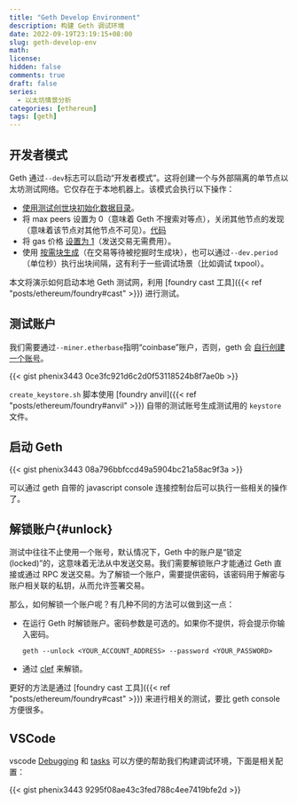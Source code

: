 ```yaml
---
title: "Geth Develop Environment"
description: 构建 Geth 调试环境
date: 2022-09-19T23:19:15+08:00
slug: geth-develop-env
math:
license:
hidden: false
comments: true
draft: false
series:
  - 以太坊情景分析
categories: [ethereum]
tags: [geth]
---
```


## 开发者模式

Geth 通过`--dev`标志可以启动“开发者模式”。这将创建一个与外部隔离的单节点以太坊测试网络。它仅存在于本地机器上。该模式会执行以下操作：

- [使用测试创世块初始化数据目录](https://github.com/phenix3443/go-ethereum/blob/f52d18e6a1e5d7cdd9daa00e6432637559246ae0/cmd/utils/flags.go#L1871)。
- 将 max peers 设置为 0（意味着 Geth 不搜索对等点），关闭其他节点的发现（意味着该节点对其他节点不可见）。[代码](https://github.com/phenix3443/go-ethereum/blob/f52d18e6a1e5d7cdd9daa00e6432637559246ae0/cmd/utils/flags.go#L1402-L1409)
- 将 gas 价格 [设置为 1](https://github.com/phenix3443/go-ethereum/blob/f52d18e6a1e5d7cdd9daa00e6432637559246ae0/cmd/utils/flags.go#L1880)（发送交易无需费用）。
- 使用 [按需块生成](https://github.com/phenix3443/go-ethereum/blob/f52d18e6a1e5d7cdd9daa00e6432637559246ae0/eth/catalyst/simulated_beacon.go#L121-L128)（在交易等待被挖掘时生成块），也可以通过`--dev.period` （单位秒）执行出块间隔，这有利于一些调试场景（比如调试 txpool）。

本文将演示如何启动本地 Geth 测试网，利用 [foundry cast 工具]({{< ref "posts/ethereum/foundry#cast" >}}) 进行测试。

## 测试账户

我们需要通过`--miner.etherbase`指明“coinbase”账户，否则，geth 会 [自行创建一个账号](https://github.com/phenix3443/go-ethereum/blob/f52d18e6a1e5d7cdd9daa00e6432637559246ae0/cmd/utils/flags.go#L1856)。

{{< gist phenix3443 0ce3fc921d6c2d0f53118524b8f7ae0b >}}

`create_keystore.sh` 脚本使用 [foundry anvil]({{< ref "posts/ethereum/foundry#anvil" >}}) 自带的测试账号生成测试用的 `keystore` 文件。

## 启动 Geth

{{< gist phenix3443 08a796bbfccd49a5904bc21a58ac9f3a >}}

可以通过 geth 自带的 javascript console 连接控制台后可以执行一些相关的操作了。

## 解锁账户{#unlock}

测试中往往不止使用一个账号，默认情况下，Geth 中的账户是“锁定 (locked)”的，这意味着无法从中发送交易。我们需要解锁账户才能通过 Geth 直接或通过 RPC 发送交易。为了解锁一个账户，需要提供密码，该密码用于解密与账户相关联的私钥，从而允许签署交易。

那么，如何解锁一个账户呢？有几种不同的方法可以做到这一点：

- 在运行 Geth 时解锁账户。密码参数是可选的。如果你不提供，将会提示你输入密码。
  
  ```shell
  geth --unlock <YOUR_ACCOUNT_ADDRESS> --password <YOUR_PASSWORD>
  ```

- 通过 [clef](https://geth.ethereum.org/docs/fundamentals/account-management) 来解锁。

更好的方法是通过 [foundry cast 工具]({{< ref "posts/ethereum/foundry#cast" >}}) 来进行相关的测试，要比 geth console 方便很多。

## VSCode

vscode [Debugging](https://code.visualstudio.com/docs/editor/debugging) 和 [tasks](https://code.visualstudio.com/docs/editor/tasks) 可以方便的帮助我们构建调试环境，下面是相关配置：

{{< gist phenix3443 9295f08ae43c3fed788c4ee7419bfe2d >}}
